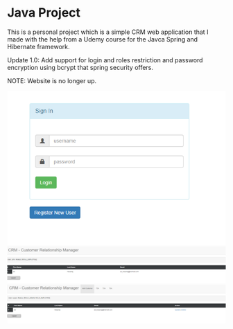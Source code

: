 # Java Project

This is a personal project which is a simple CRM web application that I made with the help from a Udemy course for the 
Javca Spring and Hibernate framework. 

Update 1.0: Add support for login and roles restriction and password encryption using bcrypt that spring security offers.

NOTE: Website is no longer up.

![Login Page of my CRM Website](/Previews/Login.PNG)
![Employee view of the CRM Website](/Previews/CRM_Employee.PNG)
![Admin view of the CRM Website](/Previews/CRM-Admin.PNG)
